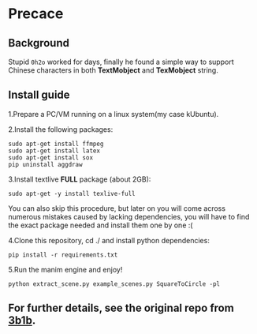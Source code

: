 # Precace
## Background
Stupid `0h2o` worked for days, finally he found a simple way to support Chinese characters in both **TextMobject** and **TexMobject** string.
## Install guide
1.Prepare a PC/VM running on a linux system(my case kUbuntu).

2.Install the following packages:
```
sudo apt-get install ffmpeg
sudo apt-get install latex
sudo apt-get install sox
pip uninstall aggdraw
```

3.Install textlive **FULL** package (about 2GB):
```
sudo apt-get -y install texlive-full 
```
You can also skip this procedure, but later on you will come across numerous mistakes caused by lacking dependencies, you will have to find the exact package needed and install them one by one :(

4.Clone this repository, cd ./ and install python dependencies:
```
pip install -r requirements.txt
```

5.Run the manim engine and enjoy!
```
python extract_scene.py example_scenes.py SquareToCircle -pl
```

## For further details, see the original repo from [**3b1b**](https://github.com/3b1b/manim).
